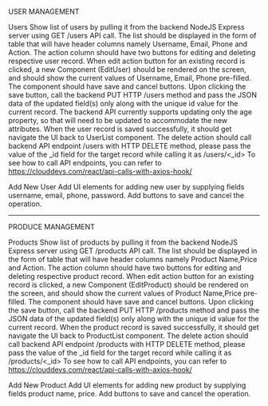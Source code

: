 USER MANAGEMENT

Users
Show list of users by pulling it from the backend NodeJS Express server using GET /users API call. The list should be displayed in the form of table that will have header columns namely Username, Email, Phone and Action. The action column should have two buttons for editing and deleting respective user record.
When edit action button for an existing record is clicked, a new Component (EditUser) should be rendered on the screen, and should show the current values of Username, Email, Phone pre-filled. The component should have save and cancel buttons. Upon clicking the save button, call the backend PUT HTTP /users method and pass the JSON data of the updated field(s) only along with the unique id value for the current record. The backend API currently supports updating only the age property, so that will need to be updated to accommodate the new attributes. When the user record is saved successfully, it should get navigate the UI back to UserList component.
The delete action should call backend API endpoint /users with HTTP DELETE method, please pass the value of the _id field for the target record while calling it as /users/<_id>
To see how to call API endpoints, you can refer to https://clouddevs.com/react/api-calls-with-axios-hook/




Add New User
Add UI elements for adding new user by supplying fields username, email, phone, password.
Add buttons to save and cancel the operation.


------------------------------------------------------------------------------------------
PRODUCE MANAGEMENT

Products
Show list of products by pulling it from the backend NodeJS Express server using GET /products API call. The list should be displayed in the form of table that will have header columns namely Product Name,Price and Action. The action column should have two buttons for editing and deleting respective product record.
When edit action button for an existing record is clicked, a new Component (EditProduct) should be rendered on the screen, and should show the current values of Product Name,Price pre-filled. The component should have save and cancel buttons. Upon clicking the save button, call the backend PUT HTTP /products method and pass the JSON data of the updated field(s) only along with the unique id value for the current record. When the product record is saved successfully, it should get navigate the UI back to ProductList component.
The delete action should call backend API endpoint /products with HTTP DELETE method, please pass the value of the _id field for the target record while calling it as /products/<_id>
To see how to call API endpoints, you can refer to https://clouddevs.com/react/api-calls-with-axios-hook/


Add New Product
Add UI elements for adding new product by supplying fields product name, price.
Add buttons to save and cancel the operation.